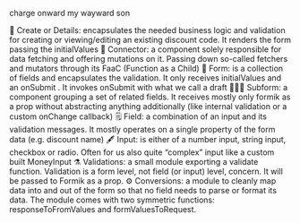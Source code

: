 charge onward my wayward son

🦔 Create or Details: encapsulates the needed business logic and validation for creating or viewing/editing an existing discount code. It renders the form passing the initialValues
🌉 Connector: a component solely responsible for data fetching and offering mutations on it. Passing down so-called fetchers and mutators through its FaaC (Function as a Child)
🎹 Form: is a collection of fields and encapsulates the validation. It only receives initialValues and an onSubmit . It invokes onSubmit with what we call a draft
👩‍👦‍👦 Subform: a component grouping a set of related fields. It receives mostly only formik as a prop without abstracting anything additionally (like internal validation or a custom onChange callback)
🗒 Field: a combination of an input and its validation messages. It mostly operates on a single property of the form data (e.g. discount name)
🖋 Input: is either of a number input, string input, checkbox or radio. Often for us also quite “complex” input like a custom built MoneyInput
⚗️ Validations: a small module exporting a validate function. Validation is a form level, not field (or input) level, concern. It will be passed to Formik as a prop.
⚙️ Conversions: a module to cleanly map data into and out of the form so that no field needs to parse or format its data. The module comes with two symmetric functions: responseToFromValues and formValuesToRequest.
